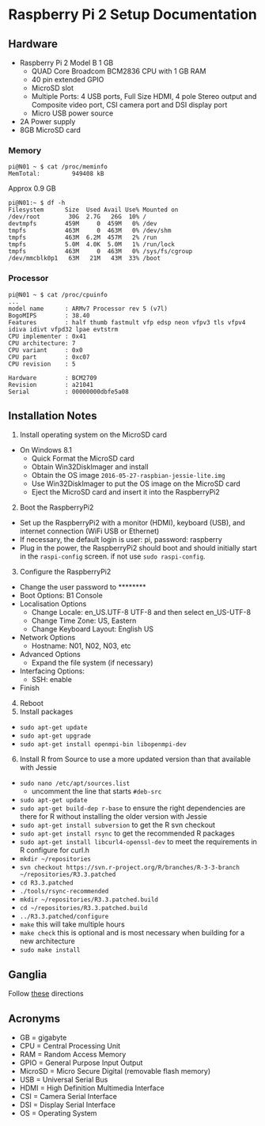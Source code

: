 # Raspberry Pi 2 Setup Documentation

## Hardware

- Raspberry Pi 2 Model B 1 GB
  - QUAD Core Broadcom BCM2836 CPU with 1 GB RAM
  - 40 pin extended GPIO
  - MicroSD slot
  - Multiple Ports: 4 USB ports, Full Size HDMI, 4 pole Stereo output and Composite video port, CSI camera port and DSI display port
  - Micro USB power source
- 2A Power supply
- 8GB MicroSD card

### Memory

```
pi@N01 ~ $ cat /proc/meminfo
MemTotal:         949408 kB
```

Approx 0.9 GB

```
pi@N01:~ $ df -h
Filesystem      Size  Used Avail Use% Mounted on
/dev/root        30G  2.7G   26G  10% /
devtmpfs        459M     0  459M   0% /dev
tmpfs           463M     0  463M   0% /dev/shm
tmpfs           463M  6.2M  457M   2% /run
tmpfs           5.0M  4.0K  5.0M   1% /run/lock
tmpfs           463M     0  463M   0% /sys/fs/cgroup
/dev/mmcblk0p1   63M   21M   43M  33% /boot
```

### Processor

```
pi@N01 ~ $ cat /proc/cpuinfo
...
model name      : ARMv7 Processor rev 5 (v7l)
BogoMIPS        : 38.40
Features        : half thumb fastmult vfp edsp neon vfpv3 tls vfpv4 idiva idivt vfpd32 lpae evtstrm
CPU implementer : 0x41
CPU architecture: 7
CPU variant     : 0x0
CPU part        : 0xc07
CPU revision    : 5

Hardware        : BCM2709
Revision        : a21041
Serial          : 00000000dbfe5a08
```

## Installation Notes

1. Install operating system on the MicroSD card
  - On Windows 8.1
    - Quick Format the MicroSD card
    - Obtain Win32DiskImager and install
    - Obtain the OS image `2016-05-27-raspbian-jessie-lite.img`
    - Use Win32DiskImager to put the OS image on the MicroSD card
    - Eject the MicroSD card and insert it into the RaspberryPi2
2. Boot the RaspberryPi2
  - Set up the RaspberryPi2 with a monitor (HDMI), keyboard (USB), and internet connection (WiFi USB or Ethernet)
  - If necessary, the default login is user: pi, password: raspberry
  - Plug in the power, the RaspberryPi2 should boot and should initially start in the `raspi-config` screen.  if not use `sudo raspi-config`.
3. Configure the RaspberryPi2
  - Change the user password to ********
  - Boot Options:  B1 Console
  - Localisation Options
    - Change Locale: en_US.UTF-8 UTF-8 and then select en_US-UTF-8
    - Change Time Zone: US, Eastern
    - Change Keyboard Layout: English US
  - Network Options
    - Hostname: N01, N02, N03, etc
  - Advanced Options
    - Expand the file system (if necessary)
  - Interfacing Options:
    - SSH: enable
  - Finish
4. Reboot
5. Install packages
  - `sudo apt-get update`
  - `sudo apt-get upgrade`
  - `sudo apt-get install openmpi-bin libopenmpi-dev`
6. Install R from Source to use a more updated version than that available with Jessie
  - `sudo nano /etc/apt/sources.list`
      - uncomment the line that starts `#deb-src`
  - `sudo apt-get update`
  - `sudo apt-get build-dep r-base` to ensure the right dependencies are there for R without installing the older version with Jessie
  - `sudo apt-get install subversion` to get the R svn checkout
  - `sudo apt-get install rsync` to get the recommended R packages
  - `sudo apt-get install libcurl4-openssl-dev` to meet the requirements in R configure for curl.h
  - `mkdir ~/repositories`
  - `svn checkout https://svn.r-project.org/R/branches/R-3-3-branch ~/repositories/R3.3.patched`
  - `cd R3.3.patched`
  - `./tools/rsync-recommended`
  - `mkdir ~/repositories/R3.3.patched.build`
  - `cd ~/repositories/R3.3.patched.build`
  - `../R3.3.patched/configure`
  - `make` this will take multiple hours
  - `make check` this is optional and is most necessary when building for a new architecture
  - `sudo make install`

## Ganglia

Follow [these](https://github.com/bertcarnell/raspicluster/blob/master/docs/setup/computenode-setup.md#install-ganglia-monitoring) directions

## Acronyms

- GB = gigabyte
- CPU = Central Processing Unit
- RAM = Random Access Memory
- GPIO = General Purpose Input Output
- MicroSD = Micro Secure Digital (removable flash memory)
- USB = Universal Serial Bus
- HDMI = High Definition Multimedia Interface
- CSI = Camera Serial Interface
- DSI = Display Serial Interface
- OS = Operating System

